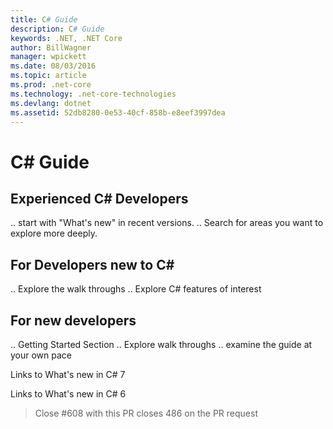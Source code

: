 ```yaml
---
title: C# Guide
description: C# Guide
keywords: .NET, .NET Core
author: BillWagner
manager: wpickett
ms.date: 08/03/2016
ms.topic: article
ms.prod: .net-core
ms.technology: .net-core-technologies
ms.devlang: dotnet
ms.assetid: 52db8280-0e53-40cf-858b-e8eef3997dea
---
```


# C# Guide

## Experienced C# Developers


.. start with "What's new" in recent versions.
.. Search for areas you want to explore more deeply.

## For Developers new to C#

.. Explore the walk throughs
.. Explore C# features of interest

## For new developers

.. Getting Started Section
.. Explore walk throughs
.. examine the guide at your own pace

Links to What's new in C# 7

Links to What's new in C# 6

> Close #608 with this PR
> closes 486 on the PR request

